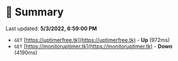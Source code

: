 # 📖 Summary
Last updated: **5/3/2022, 6:59:00 PM**

- `GET` [https://uptimerfree.tk](https://uptimerfree.tk) - **Up** (972ms)
- `GET` [https://monitoruptimer.tk](https://monitoruptimer.tk) - **Down** (4190ms)
